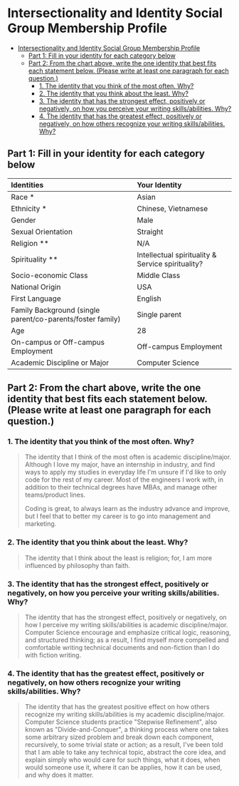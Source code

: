 # Intersectionality and Identity Social Group Membership Profile

- [Intersectionality and Identity Social Group Membership Profile](#intersectionality-and-identity-social-group-membership-profile)
  - [Part 1: Fill in your identity for each category below](#part-1-fill-in-your-identity-for-each-category-below)
  - [Part 2: From the chart above, write the one identity that best fits each statement below. (Please write at least one paragraph for each question.)](#part-2-from-the-chart-above-write-the-one-identity-that-best-fits-each-statement-below-please-write-at-least-one-paragraph-for-each-question)
    - [1. The identity that you think of the most often. Why?](#1-the-identity-that-you-think-of-the-most-often-why)
    - [2. The identity that you think about the least. Why?](#2-the-identity-that-you-think-about-the-least-why)
    - [3. The identity that has the strongest effect, positively or negatively, on how you perceive your writing skills/abilities. Why?](#3-the-identity-that-has-the-strongest-effect-positively-or-negatively-on-how-you-perceive-your-writing-skillsabilities-why)
    - [4. The identity that has the greatest effect, positively or negatively, on how others recognize your writing skills/abilities. Why?](#4-the-identity-that-has-the-greatest-effect-positively-or-negatively-on-how-others-recognize-your-writing-skillsabilities-why)

## Part 1: Fill in your identity for each category below

| **Identities** | **Your Identity** |
| :--------------------------------------------------------- | :------------------------------------------------ |
| Race \* | Asian |
| Ethnicity \* | Chinese, Vietnamese |
| Gender | Male |
| Sexual Orientation | Straight |
| Religion \*\* | N/A |
| Spirituality \*\* | Intellectual spirituality & Service spirituality? |
| Socio-economic Class | Middle Class |
| National Origin | USA |
| First Language | English |
| Family Background (single parent/co-parents/foster family) | Single parent |
| Age | 28 |
| On-campus or Off-campus Employment | Off-campus Employment |
| Academic Discipline or Major | Computer Science |

## Part 2: From the chart above, write the one identity that best fits each statement below. (Please write at least one paragraph for each question.)

### 1. The identity that you think of the most often. Why?

> The identity that I think of the most often is academic discipline/major.  Although I love my major,
> have an internship in industry, and find ways to apply my studies in everyday life I'm unsure if I'd like
> to only code for the rest of my career.  Most of the engineers I work with, in addition to their
> technical degrees have MBAs, and manage other teams/product lines.
>
> Coding is great, to always learn as the industry advance and improve, but I feel that to better my
> career is to go into management and marketing.

### 2. The identity that you think about the least. Why?

> The identity that I think about the least is religion; for, I am more influenced by philosophy than faith.

### 3. The identity that has the strongest effect, positively or negatively, on how you perceive your writing skills/abilities. Why?

> The identity that has the strongest effect, positively or negatively, on how I perceive my writing
> skills/abilities is academic discipline/major.  Computer Science encourage and emphasize
> critical logic, reasoning, and structured thinking; as a result, I find myself more compelled and
> comfortable writing technical documents and non-fiction than I do with fiction writing.

### 4. The identity that has the greatest effect, positively or negatively, on how others recognize your writing skills/abilities. Why?

> The identity that has the greatest positive effect on how others recognize my writing skills/abilities is
> my academic discipline/major.  Computer Science students practice "Stepwise Refinement",
> also known as "Divide-and-Conquer", a thinking process where one takes some arbitrary sized
> problem and break down each component, recursively, to some trivial state or action; as a result,
> I've been told that I am able to take any technical topic, abstract the core idea, and explain simply
> who would care for such things, what it does, when would someone use it, where it can be applies,
> how it can be used, and why does it matter.
